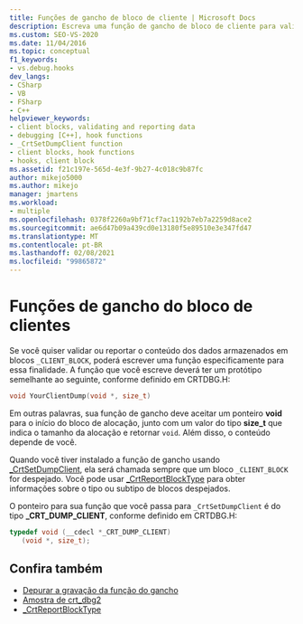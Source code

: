 ```yaml
---
title: Funções de gancho de bloco de cliente | Microsoft Docs
description: Escreva uma função de gancho de bloco de cliente para validar ou relatar o conteúdo dos dados armazenados em blocos de _CLIENT_BLOCK.
ms.custom: SEO-VS-2020
ms.date: 11/04/2016
ms.topic: conceptual
f1_keywords:
- vs.debug.hooks
dev_langs:
- CSharp
- VB
- FSharp
- C++
helpviewer_keywords:
- client blocks, validating and reporting data
- debugging [C++], hook functions
- _CrtSetDumpClient function
- client blocks, hook functions
- hooks, client block
ms.assetid: f21c197e-565d-4e3f-9b27-4c018c9b87fc
author: mikejo5000
ms.author: mikejo
manager: jmartens
ms.workload:
- multiple
ms.openlocfilehash: 0378f2260a9bf71cf7ac1192b7eb7a2259d8ace2
ms.sourcegitcommit: ae6d47b09a439cd0e13180f5e89510e3e347fd47
ms.translationtype: MT
ms.contentlocale: pt-BR
ms.lasthandoff: 02/08/2021
ms.locfileid: "99865872"
---
```

# <a name="client-block-hook-functions"></a>Funções de gancho do bloco de clientes
Se você quiser validar ou reportar o conteúdo dos dados armazenados em blocos `_CLIENT_BLOCK`, poderá escrever uma função especificamente para essa finalidade. A função que você escreve deverá ter um protótipo semelhante ao seguinte, conforme definido em CRTDBG.H:

```cpp
void YourClientDump(void *, size_t)
```

 Em outras palavras, sua função de gancho deve aceitar um ponteiro **void** para o início do bloco de alocação, junto com um valor do tipo **size_t** que indica o tamanho da alocação e retornar `void`. Além disso, o conteúdo depende de você.

 Quando você tiver instalado a função de gancho usando [_CrtSetDumpClient](/cpp/c-runtime-library/reference/crtsetdumpclient), ela será chamada sempre que um bloco `_CLIENT_BLOCK` for despejado. Você pode usar [_CrtReportBlockType](/cpp/c-runtime-library/reference/crtreportblocktype) para obter informações sobre o tipo ou subtipo de blocos despejados.

 O ponteiro para sua função que você passa para `_CrtSetDumpClient` é do tipo **_CRT_DUMP_CLIENT**, conforme definido em CRTDBG.H:

```cpp
typedef void (__cdecl *_CRT_DUMP_CLIENT)
   (void *, size_t);
```

## <a name="see-also"></a>Confira também

- [Depurar a gravação da função do gancho](../debugger/debug-hook-function-writing.md)
- [Amostra de crt_dbg2](/previous-versions/b31tft51(v=vs.100))
- [_CrtReportBlockType](/cpp/c-runtime-library/reference/crtreportblocktype)